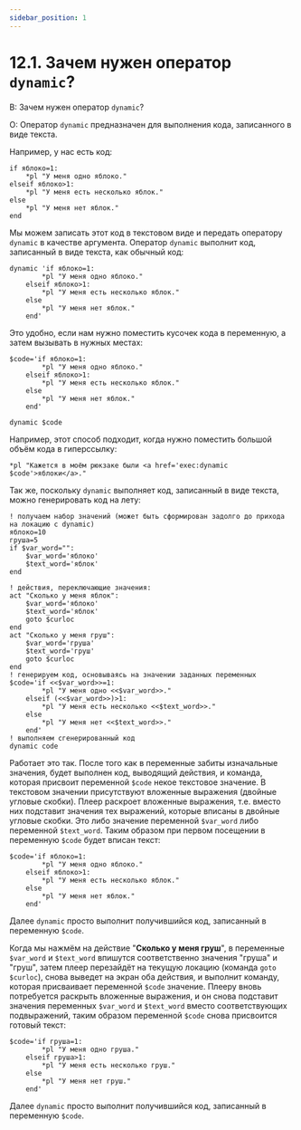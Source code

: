 ```yaml
---
sidebar_position: 1
---
```


# 12.1. Зачем нужен оператор `dynamic`?
<!-- [:faq_12_01] -->

В: Зачем нужен оператор `dynamic`?

О:
Оператор `dynamic` предназначен для выполнения кода, записанного в виде текста.

Например, у нас есть код:
```qsp
if яблоко=1:
	*pl "У меня одно яблоко."
elseif яблоко>1:
	*pl "У меня есть несколько яблок."
else
	*pl "У меня нет яблок."
end
```
Мы можем записать этот код в текстовом виде и передать оператору `dynamic` в качестве аргумента. Оператор `dynamic` выполнит код, записанный в виде текста, как обычный код:
```qsp
dynamic 'if яблоко=1:
		*pl "У меня одно яблоко."
	elseif яблоко>1:
		*pl "У меня есть несколько яблок."
	else
		*pl "У меня нет яблок."
	end'
```
Это удобно, если нам нужно поместить кусочек кода в переменную, а затем вызывать в нужных местах:
```qsp
$code='if яблоко=1:
		*pl "У меня одно яблоко."
	elseif яблоко>1:
		*pl "У меня есть несколько яблок."
	else
		*pl "У меня нет яблок."
	end'

dynamic $code
```
Например, этот способ подходит, когда нужно поместить большой объём кода в гиперссылку:
```qsp
*pl "Кажется в моём рюкзаке были <a href='exec:dynamic $code'>яблоки</a>."
```
Так же, поскольку `dynamic` выполняет код, записанный в виде текста, можно генерировать код на лету:
```qsp
! получаем набор значений (может быть сформирован задолго до прихода на локацию с dynamic)
яблоко=10
груша=5
if $var_word="":
	$var_word='яблоко'
	$text_word='яблок'
end

! действия, переключающие значения:
act "Сколько у меня яблок":
	$var_word='яблоко'
	$text_word='яблок'
	goto $curloc
end
act "Сколько у меня груш":
	$var_word='груша'
	$text_word='груш'
	goto $curloc
end
! генерируем код, основываясь на значении заданных переменных
$code='if <<$var_word>>=1:
		*pl "У меня одно <<$var_word>>."
	elseif (<<$var_word>>)>1:
		*pl "У меня есть несколько <<$text_word>>."
	else
		*pl "У меня нет <<$text_word>>."
	end'
! выполняем сгенерированный код
dynamic code
```
Работает это так. После того как в переменные забиты изначальные значения, будет выполнен код, выводящий действия, и команда, которая присвоит переменной `$code` некое текстовое значение. В текстовом значении присутствуют вложенные выражения (двойные угловые скобки). Плеер раскроет вложенные выражения, т.е. вместо них подставит значения тех выражений, которые вписаны в двойные угловые скобки. Это либо значение переменной `$var_word` либо переменной `$text_word`. Таким образом при первом посещении в переменную `$code` будет вписан текст:
```qsp
$code='if яблоко=1:
		*pl "У меня одно яблоко."
	elseif яблоко>1:
		*pl "У меня есть несколько яблок."
	else
		*pl "У меня нет яблок."
	end'
```
Далее `dynamic` просто выполнит получившийся код, записанный в переменную `$code`.

Когда мы нажмём на действие "**Сколько у меня груш**", в переменные `$var_word` и `$text_word` впишутся соответственно значения "груша" и "груш", затем плеер перезайдёт на текущую локацию (команда `goto $curloc`), снова выведет на экран оба действия, и выполнит команду, которая присваивает переменной `$code` значение. Плееру вновь потребуется раскрыть вложенные выражения, и он снова подставит значения переменных `$var_word` и `$text_word` вместо соответствующих подвыражений, таким образом переменной `$code` снова присвоится готовый текст:
```qsp
$code='if груша=1:
		*pl "У меня одно груша."
	elseif груша>1:
		*pl "У меня есть несколько груш."
	else
		*pl "У меня нет груш."
	end'
```
Далее `dynamic` просто выполнит получившийся код, записанный в переменную `$code`.
